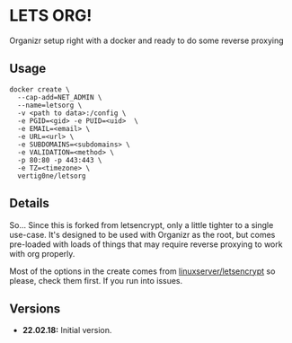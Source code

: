 # LETS ORG!

Organizr setup right with a docker and ready to do some reverse proxying

## Usage

```
docker create \
  --cap-add=NET_ADMIN \
  --name=letsorg \
  -v <path to data>:/config \
  -e PGID=<gid> -e PUID=<uid>  \
  -e EMAIL=<email> \
  -e URL=<url> \
  -e SUBDOMAINS=<subdomains> \
  -e VALIDATION=<method> \
  -p 80:80 -p 443:443 \
  -e TZ=<timezone> \
  vertig0ne/letsorg
```
## Details

So... Since this is forked from letsencrypt, only a little tighter to a single use-case. It's designed to be used with Organizr as the root, but comes pre-loaded with loads of things that may require reverse proxying to work with org properly.

Most of the options in the create comes from [linuxserver/letsencrypt](https://github.com/linuxserver/docker-letsencrypt) so please, check them first. If you run into issues.


## Versions

+ **22.02.18:** Initial version.